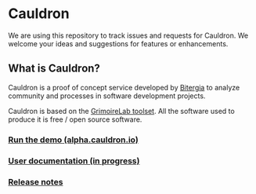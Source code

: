 # Cauldron

We are using this repository to track issues and requests for Cauldron. We welcome your ideas and suggestions for features or enhancements.

## What is Cauldron?

Cauldron is a proof of concept service developed by [Bitergia](https://bitergia.com/) to analyze community and processes in software development projects.

Cauldron is based on the [GrimoireLab toolset](https://chaoss.github.io/grimoirelab). All the software used to produce it is free / open source software.

### [Run the demo (alpha.cauldron.io)](https://alpha.cauldron.io)

### [User documentation (in progress)](guides/README.md)

### [Release notes](releases/)
